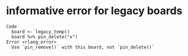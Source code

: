 # informative error for legacy boards

    Code
      board <- legacy_temp()
      board %>% pin_delete("x")
    Error <rlang_error>
      Use `pin_remove()` with this board, not `pin_delete()`

